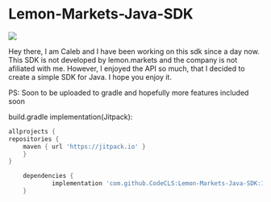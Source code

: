 # Lemon-Markets-Java-SDK
[![](https://jitpack.io/v/CodeCLS/Lemon-Markets-Java-SDK.svg)](https://jitpack.io/#CodeCLS/Lemon-Markets-Java-SDK)

Hey there,
I am Caleb and I have been working on this sdk since a day now. 
This SDK is not developed by lemon.markets and the company is not afiliated with me.
However, I enjoyed the API so much, that I decided to create a simple SDK for Java. 
I hope you enjoy it.

PS: 
Soon to be uploaded to gradle and hopefully more features included soon


build.gradle implementation(Jitpack): 
```groovy
allprojects {
repositories {
    maven { url 'https://jitpack.io' }
    }
}
```

```groovy
	dependencies {
	        implementation 'com.github.CodeCLS:Lemon-Markets-Java-SDK:1.0.0.0'
	}
```


